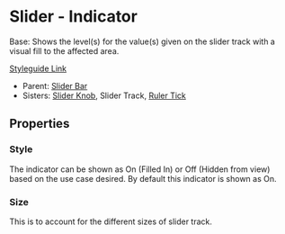 # Slider - Indicator

Base: Shows the level(s) for the value(s) given on the slider track with a visual fill to the affected area.

[Styleguide Link](https://zpl.io/VDmzpOv)

- Parent: [Slider Bar](https://github.com/able-app/docs/blob/7e988f3a61132db2fd36d56763df3852f06ab3f5/controls/%CE%B5%20elements/slider/sliderbar.md)
- Sisters: [Slider Knob](https://github.com/able-app/docs/blob/7e988f3a61132db2fd36d56763df3852f06ab3f5/controls/%CE%B5%20elements/slider/sliderknob.md), Slider Track, [Ruler Tick](https://github.com/able-app/docs/blob/7e988f3a61132db2fd36d56763df3852f06ab3f5/controls/%CE%B5%20elements/slider/rulertics.md)

## Properties

### Style

The indicator can be shown as On (Filled In) or Off (Hidden from view) based on the use case desired.  By default this indicator is shown as On.

### Size

This is to account for the different sizes of slider track.